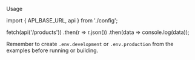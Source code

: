 Usage

import { API_BASE_URL, api } from './config';

fetch(api('/products'))
  .then(r => r.json())
  .then(data => console.log(data));

Remember to create `.env.development` or `.env.production` from the examples before running or building.